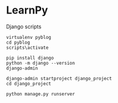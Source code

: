 # LearnPy

Django scripts

    virtualenv pyblog
    cd pyblog
    scripts\activate

    pip install django
    python -m django --version
    django-admin

    django-admin startproject django_project
    cd django_project

    python manage.py runserver
    



    